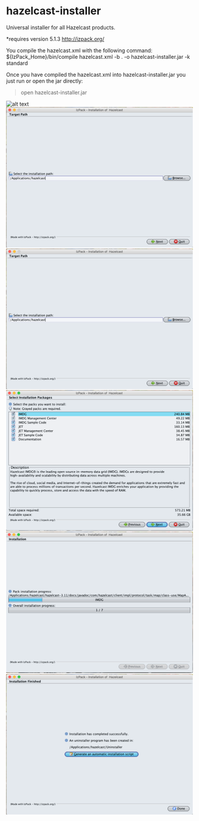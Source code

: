 # hazelcast-installer
Universal installer for all Hazelcast products.

*requires version 5.1.3  http://izpack.org/

You compile the hazelcast.xml with the following command:
${IzPack_Home}/bin/compile hazelcast.xml -b . -o hazelcast-installer.jar -k standard 

Once you have compiled the hazelcast.xml into hazelcast-installer.jar you just run or open the jar directly:
>open hazelcast-installer.jar 


![alt text](https://raw.githubusercontent.com/7erry/hazelcast-installer/master/images/logo.png)
<br/>
![alt text](https://raw.githubusercontent.com/7erry/hazelcast-installer/master/images/start.png)
<br/>
![alt text](https://raw.githubusercontent.com/7erry/hazelcast-installer/master/images/start.png)
<br/>
![alt text](https://raw.githubusercontent.com/7erry/hazelcast-installer/master/images/productlist.png)
<br/>
![alt text](https://raw.githubusercontent.com/7erry/hazelcast-installer/master/images/installing.png)
<br/>
![alt text](https://raw.githubusercontent.com/7erry/hazelcast-installer/master/images/finish.png)
